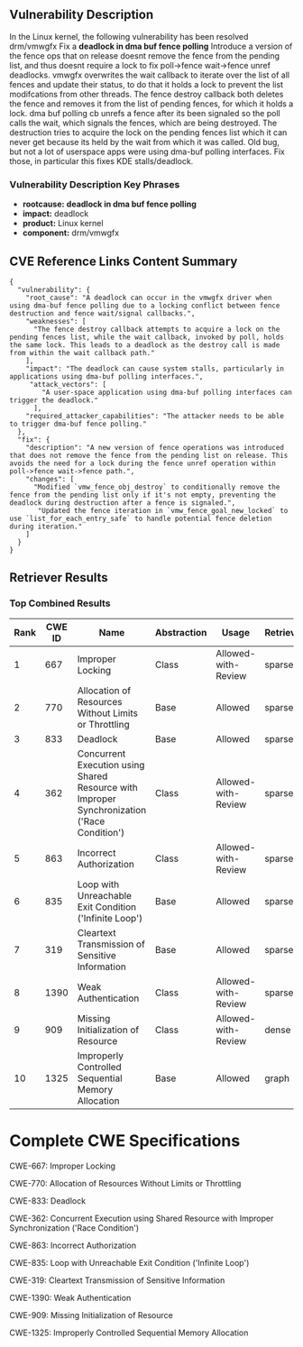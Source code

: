 ## Vulnerability Description
In the Linux kernel, the following vulnerability has been resolved drm/vmwgfx Fix a **deadlock in dma buf fence polling** Introduce a version of the fence ops that on release doesnt remove the fence from the pending list, and thus doesnt require a lock to fix poll->fence wait->fence unref deadlocks. vmwgfx overwrites the wait callback to iterate over the list of all fences and update their status, to do that it holds a lock to prevent the list modifcations from other threads. The fence destroy callback both deletes the fence and removes it from the list of pending fences, for which it holds a lock. dma buf polling cb unrefs a fence after its been signaled so the poll calls the wait, which signals the fences, which are being destroyed. The destruction tries to acquire the lock on the pending fences list which it can never get because its held by the wait from which it was called. Old bug, but not a lot of userspace apps were using dma-buf polling interfaces. Fix those, in particular this fixes KDE stalls/deadlock.

### Vulnerability Description Key Phrases
- **rootcause:** **deadlock in dma buf fence polling**
- **impact:** deadlock
- **product:** Linux kernel
- **component:** drm/vmwgfx

## CVE Reference Links Content Summary
```
{
  "vulnerability": {
    "root_cause": "A deadlock can occur in the vmwgfx driver when using dma-buf fence polling due to a locking conflict between fence destruction and fence wait/signal callbacks.",
    "weaknesses": [
      "The fence destroy callback attempts to acquire a lock on the pending fences list, while the wait callback, invoked by poll, holds the same lock. This leads to a deadlock as the destroy call is made from within the wait callback path."
    ],
    "impact": "The deadlock can cause system stalls, particularly in applications using dma-buf polling interfaces.",
     "attack_vectors": [
        "A user-space application using dma-buf polling interfaces can trigger the deadlock."
      ],
    "required_attacker_capabilities": "The attacker needs to be able to trigger dma-buf fence polling."
  },
  "fix": {
    "description": "A new version of fence operations was introduced that does not remove the fence from the pending list on release. This avoids the need for a lock during the fence unref operation within poll->fence wait->fence path.",
    "changes": [
      "Modified `vmw_fence_obj_destroy` to conditionally remove the fence from the pending list only if it's not empty, preventing the deadlock during destruction after a fence is signaled.",
       "Updated the fence iteration in `vmw_fence_goal_new_locked` to use `list_for_each_entry_safe` to handle potential fence deletion during iteration."
    ]
  }
}
```

## Retriever Results

### Top Combined Results

| Rank | CWE ID | Name | Abstraction | Usage  | Retrievers | Individual Scores |
|------|--------|------|-------------|-------|------------|-------------------|
| 1 | 667 | Improper Locking | Class | Allowed-with-Review | sparse | 0.927 |
| 2 | 770 | Allocation of Resources Without Limits or Throttling | Base | Allowed | sparse | 0.920 |
| 3 | 833 | Deadlock | Base | Allowed | sparse | 0.913 |
| 4 | 362 | Concurrent Execution using Shared Resource with Improper Synchronization ('Race Condition') | Class | Allowed-with-Review | sparse | 0.900 |
| 5 | 863 | Incorrect Authorization | Class | Allowed-with-Review | sparse | 0.864 |
| 6 | 835 | Loop with Unreachable Exit Condition ('Infinite Loop') | Base | Allowed | sparse | 0.851 |
| 7 | 319 | Cleartext Transmission of Sensitive Information | Base | Allowed | sparse | 0.832 |
| 8 | 1390 | Weak Authentication | Class | Allowed-with-Review | sparse | 0.828 |
| 9 | 909 | Missing Initialization of Resource | Class | Allowed-with-Review | dense | 0.502 |
| 10 | 1325 | Improperly Controlled Sequential Memory Allocation | Base | Allowed | graph | 0.002 |



# Complete CWE Specifications

CWE-667: Improper Locking

CWE-770: Allocation of Resources Without Limits or Throttling

CWE-833: Deadlock

CWE-362: Concurrent Execution using Shared Resource with Improper Synchronization ('Race Condition')

CWE-863: Incorrect Authorization

CWE-835: Loop with Unreachable Exit Condition ('Infinite Loop')

CWE-319: Cleartext Transmission of Sensitive Information

CWE-1390: Weak Authentication

CWE-909: Missing Initialization of Resource

CWE-1325: Improperly Controlled Sequential Memory Allocation